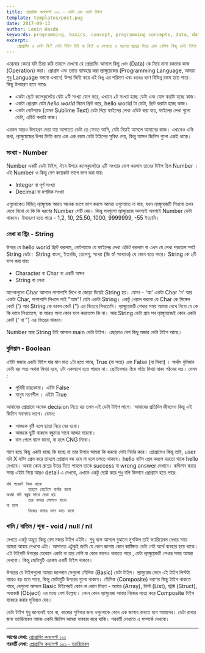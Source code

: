 ```yaml
---
title: প্রোগ্রামিং কনসেপ্ট ১০১ - ডেটা এবং ডেটা টাইপ
template: templates/post.pug
date: 2017-09-13
author: Lenin Hasda
keywords: programming, basics, concept, programming concepts, data, data type, প্রোগ্রামিং, প্রোগ্রামিং বেসিক, প্রোগ্রামিং কনসেপ্ট, প্রোগ্রামিং ধারনা, ডেটা, ডেটা টাইপ
excerpt:
    প্রোগ্রামিং এ ডেটা কি? ডেটা টাইপ টাই বা কি? এ লেখাতে এ ধরণের প্রশ্নের উত্তর এবং বেসিক কিছু ডেটা টাইপ বুঝিয়ে বলার চেষ্টা করেছি।
---
```


এক্কেবার কোরে যদি চিন্তা করি তাহলে দেখবো যে প্রোগ্রামিং আসলে কিছু `ডেটা` (Data) কে নিয়ে নানা রকমের কাজ (Operation) করা। প্রোগ্রাম এবং তাতে ব্যাবহার করা ল্যাঙ্গুয়েজের (Programming Language, আমরা শুধু Language বলবো এখানে) উপর ভিত্তি করে  এই `কিছু` এর পরিমাণ এবং `কাজের` ধরণ বিভিন্ন রকম হতে পারে। কিছু উদাহরণ হতে পারেঃ

- একটা ছোট ক্যালকুলেটর যেটা ২টি সংখ্যা যোগ করে, এখানে ২ট সংখ্যা হচ্ছে ডেটা এবং যোগ করাটা হচ্ছে কাজ।
- একটা প্রোগ্রাম যেটা *hello world* স্কিনে প্রিন্ট করে,  hello world টা ডেটা, প্রিন্ট করাটা হচ্ছে কাজ।
- একটা নোটপ্যাড (যেমন Sublime Text) যেটা দিয়ে ফাইলের লেখা এডিট করা যায়, ফাইলের লেখা গুলো ডেটা, এডিট করাটা কাজ।

এরকম আরও উদাহরণ দেয়া যায় আপাতত ডেটা তে ফেরত আসি, যেটা নিয়াই আসলে আমাদের কাজ।  এখানেও একি কথা, ল্যাঙ্গুয়েজের উপর ভিত্তি করে এক এক রকম ডেটা টাইপের সুবিধা দেয়, কিন্তু আসল জিনিস গুলো একই থাকে।


### সংখ্যা - Number

Number একটি ডেটা টাইপ, ঐযে উপরে ক্যালকুলেটরে ২টি সংখ্যার যোগ করলাম তাদের টাইপ ছিল Number । এই Number ও কিন্তু বেশ কয়েকটা ভাগে ভাগ করা যায়:

- Integer বা পূর্ণ সংখ্যা
- Decimal বা দশমিক সংখ্যা

এগুলোকেও বিভিন্ন ল্যাঙ্গুয়েজ আরও অনেক ভাগে ভাগ করসে আমরা ওগুলোতে না যায়, যখন ল্যাঙ্গুয়েজটি শিখবো তখন দেখে নিবো যে কি কি ধরণের Number সেটি দেয়। কিন্তু সবগুলো ল্যাঙ্গুয়েজে অবশ্যই অবশ্যই Number ডেটা থাকবে। উদাহরণ হতে পারে - 1,2, 10, 25.50, 1000, 9999999, -55 ইত্যাদি।


### লেখা বা স্ট্রিং - String

উপরে যে hello world প্রিন্ট করলাম, নোটপ্যাডে যে ফাইলের লেখা এডিট করলাম বা এখন যে লেখা পড়তেস সবই String ডেটা। String বাংলা, ইংরেজি, তেলেগু, সংখ্যা (জি হ্যাঁ সংখ্যাও) যে কোন হতে পারে। String কে ২টি ভাগ করা যায়:

- Character বা Char বা একটি অক্ষর
- String বা লেখা

অনেকগুলো Char আসলে পাশাপাশি লিখে বা জোড়া দিয়েই String হয়। যেমন - 'আ' একটা Char 'ম' আর একটা Char, পাশাপাশি লিখলে পাই "আম"! যেটা একটা String। একটু খেয়াল করবো যে Char কে সিঙ্গেল কোট (') আর String কে ডাবল কোট (") এর ভিতরে লিখতেসি। ল্যাঙ্গুয়েজটি শেখার সময় আমরা দেখে নিবো যে কে কি ভাবে লিখতেসে, বা আরও অন্য কোন ভাগ করতেসে কি না। আর String ডেটা প্রায় সব ল্যাঙ্গুয়েজেই কোন একটা কোট (' বা ") এর ভিতরে থাকবে।

Number আর String টাই আসলে  main ডেটা টাইপ। এছাড়াও বেশ কিছু মজার ডেটা টাইপ আছে।


### বুলিয়ান - Boolean

এইটা মজার একটা টাইপ যার মান মাত্র ২টা হতে পারে, True (বা সত্য) এবং False (বা মিথ্যা) ।  অর্থাৎ বুলিয়ান ডেটা হয় সত্য অথবা মিথ্যা হবে, ২টা একসাথে হতে পারবে না। ছোটবেলায় ঐযে সত্যি মিথ্যা বাক্য গঠনের মত।  যেমন :

- পৃথিবী চারকোনা।  এইটা False
- মানুষ মরণশীল । এইটা True

আমাদের প্রোগ্রামে অনেক decision নিতে হয় তখন এই ডেটা টাইপ লাগে। আমাদের প্রতিদিন জীবনেও কিন্তু এই জিনিস সবসময় লাগে। যেমন:

- আজকে বৃষ্টি হলে ছাতা নিয়ে বের হবো।
- আজকে ছুটি থাকলে বন্ধুদের সাথে আড্ডা মারবো।
- বাস পেলে বাসে যাবো, না হলে CNG নিবো।

মানে হছে কিছু একটা হচ্ছে কি হচ্ছে না তার উপরে আমরা কি করবো সেটা নির্ভর করে। প্রোগ্রামেও কিন্তু তাই, user যদি X বাটন প্রেস করে তাহলে প্রোগ্রাম বন্ধ হবে না হলে চলতে থাকবে। hello বাটন প্রেস করলে হয়তো থাকে hello দেখাবে। অথবা কোন প্রশ্নের উত্তর দিতে পারলে তাকে success বা  wrong answer দেখাবে।
কন্ডিশন করার সময় এইটা নিয়ে আরও detail এ দেখবো, এখানে একটু ছোট্ট করে শুধু বলি কিভাবে প্রোগ্রামে হতে পারে:

```
যদি পকেটে টাকা থাকে
        তাহলে হোটেলে বার্গার খাবো
অথবা যদি বন্ধুর সাথে দেখা হয়
        তার বাসায় পোলাও খাবো
না হলে
        নিজের বাসায় ডাল ভাত খাবো
```


### খালি / বাতিল / শূন্য - void / null / nil

দেখতে একটু অদ্ভুত কিন্তু বেশ মজার টাইপ এইটা। শুধু বলে আসলে বুঝানো মুশকিল তাই ভ্যারিয়েবল দেখার সময় আমরা আবার দেখবো এটা। আপাতত এটুকুই জানি যে কোন জাগায় কোন কাঙ্ক্ষিত ডেটা নেই অর্থে ব্যবহার হয়ে থাকে। এই টাইপটি উপরের যেকোন একটা বা তার বেশি বা কোন ভাবেও থাকতে পারে , যেটা ল্যাঙ্গুয়েজটি শেখার সময় আমরা দেখবো। কিন্তু মোটামুটি এরকম একটি টাইপ থাকবে।


উপরের যে টাইপগুলো আমরা জানলাম সেগুলো মৌলিক (Basic) ডেটা টাইপ। ল্যাঙ্গুয়েজ ভেদে এই টাইপ লিস্টটা আরও বড় হতে পারে, কিন্তু মোটামুটি উপরের গুলো থাকবে। যৌগিক (Composite) ধরণের কিছু টাইপ থাকতে পারে, যেগুলো আসলে Basic টাইপেরই কোন না কোন মিশ্রণ - অ্যারে (Array), লিস্ট (List), স্ট্রাক্ট (Struct), অবজেক্ট (Object) এর মধ্যে বেশ উল্লেখ্য। কোন কোন ল্যাঙ্গুয়েজ আবার নিজের মতো করে Composite টাইপ ব্যবহার করার সুবিধাও দেয়।

ডেটা টাইপ শুধু জানলেই হবে না, কাজের সুবিধার জন্য ওগুলোকে কোন এক জাগায় রাখতে হবে আমাদের। ডেটা রাখার জন্য ভ্যারিয়েবল নামক একটা জিনিস আমরা ব্যবহার করে থাকি। পরবর্তী লেখাতে এ সম্পর্কে দেখবো।

------

**আগের লেখা:** [প্রোগ্রামিং কনসেপ্ট ১০১](/post/programming-concepts-101-bn)    
**পরবর্তী লেখা:** [প্রোগ্রামিং কনসেপ্ট ১০১ - ভ্যারিয়েবল](/post/programming-concepts-101-variable-bn)


